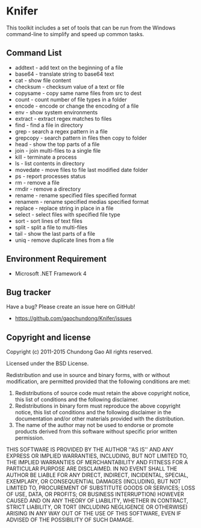 Knifer
======

This toolkit includes a set of tools that can be run from the Windows command-line to simplify and speed up common tasks.


Command List
-----------------------

+ addtext 	- add text on the beginning of a file
+ base64 	- translate string to base64 text
+ cat	 	- show file content
+ checksum 	- checksum value of a text or file
+ copysame  - copy same name files from src to dest
+ count 	- count number of file types in a folder
+ encode 	- encode or change the encoding of a file
+ env 		- show system environments
+ extract 	- extract regex matches to files
+ find 		- find a file in directory
+ grep 		- search a regex pattern in a file
+ grepcopy	- search pattern in files then copy to folder
+ head 		- show the top parts of a file
+ join 		- join multi-files to a single file
+ kill		- terminate a process
+ ls		- list contents in directory
+ movedate  - move files to file last modified date folder
+ ps		- report processes status
+ rm 		- remove a file
+ rmdir		- remove a directory
+ rename 	- rename specified files specified format
+ renamem   - rename specified medias specified format
+ replace 	- replace string in place in a file
+ select 	- select files with specified file type
+ sort 		- sort lines of text files
+ split 	- split a file to multi-files
+ tail 		- show the last parts of a file
+ uniq 		- remove duplicate lines from a file


Environment Requirement
-----------------------

+ Microsoft .NET Framework 4

Bug tracker
-----------

Have a bug? Please create an issue here on GitHub!

+ https://github.com/gaochundong/Knifer/issues

Copyright and license
---------------------

Copyright (c) 2011-2015 Chundong Gao
All rights reserved.

Licensed under the BSD License.

Redistribution and use in source and binary forms, with or without
modification, are permitted provided that the following conditions
are met:
1. Redistributions of source code must retain the above copyright
   notice, this list of conditions and the following disclaimer.
2. Redistributions in binary form must reproduce the above copyright
   notice, this list of conditions and the following disclaimer in the
   documentation and/or other materials provided with the distribution.
3. The name of the author may not be used to endorse or promote products
   derived from this software without specific prior written permission.

THIS SOFTWARE IS PROVIDED BY THE AUTHOR ''AS IS'' AND ANY EXPRESS OR
IMPLIED WARRANTIES, INCLUDING, BUT NOT LIMITED TO, THE IMPLIED WARRANTIES
OF MERCHANTABILITY AND FITNESS FOR A PARTICULAR PURPOSE ARE DISCLAIMED.
IN NO EVENT SHALL THE AUTHOR BE LIABLE FOR ANY DIRECT, INDIRECT,
INCIDENTAL, SPECIAL, EXEMPLARY, OR CONSEQUENTIAL DAMAGES (INCLUDING, BUT
NOT LIMITED TO, PROCUREMENT OF SUBSTITUTE GOODS OR SERVICES; LOSS OF USE,
DATA, OR PROFITS; OR BUSINESS INTERRUPTION) HOWEVER CAUSED AND ON ANY
THEORY OF LIABILITY, WHETHER IN CONTRACT, STRICT LIABILITY, OR TORT
(INCLUDING NEGLIGENCE OR OTHERWISE) ARISING IN ANY WAY OUT OF THE USE OF
THIS SOFTWARE, EVEN IF ADVISED OF THE POSSIBILITY OF SUCH DAMAGE.

